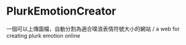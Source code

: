 PlurkEmotionCreator
==================

一個可以上傳圖檔，自動分割為適合噗浪表情符號大小的網站 / a web for creating plurk emotion online